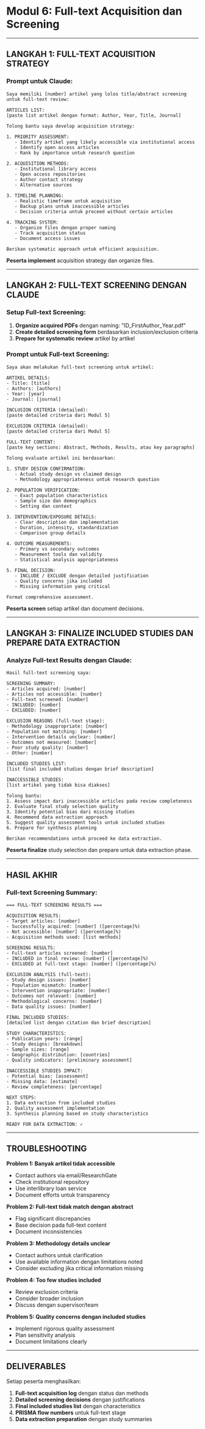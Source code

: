 # Modul 6: Full-text Acquisition dan Screening

---

## **LANGKAH 1: FULL-TEXT ACQUISITION STRATEGY**

### **Prompt untuk Claude:**
```
Saya memiliki [number] artikel yang lolos title/abstract screening untuk full-text review:

ARTICLES LIST:
[paste list artikel dengan format: Author, Year, Title, Journal]

Tolong bantu saya develop acquisition strategy:

1. PRIORITY ASSESSMENT:
   - Identify artikel yang likely accessible via institutional access
   - Identify open access articles
   - Rank by importance untuk research question

2. ACQUISITION METHODS:
   - Institutional library access
   - Open access repositories
   - Author contact strategy
   - Alternative sources

3. TIMELINE PLANNING:
   - Realistic timeframe untuk acquisition
   - Backup plans untuk inaccessible articles
   - Decision criteria untuk proceed without certain articles

4. TRACKING SYSTEM:
   - Organize files dengan proper naming
   - Track acquisition status
   - Document access issues

Berikan systematic approach untuk efficient acquisition.
```

**Peserta implement** acquisition strategy dan organize files.

---

## **LANGKAH 2: FULL-TEXT SCREENING DENGAN CLAUDE**

### **Setup Full-text Screening:**
1. **Organize acquired PDFs** dengan naming: "ID_FirstAuthor_Year.pdf"
2. **Create detailed screening form** berdasarkan inclusion/exclusion criteria
3. **Prepare for systematic review** artikel by artikel

### **Prompt untuk Full-text Screening:**
```
Saya akan melakukan full-text screening untuk artikel:

ARTIKEL DETAILS:
- Title: [title]
- Authors: [authors]
- Year: [year]
- Journal: [journal]

INCLUSION CRITERIA (detailed):
[paste detailed criteria dari Modul 5]

EXCLUSION CRITERIA (detailed):
[paste detailed criteria dari Modul 5]

FULL-TEXT CONTENT:
[paste key sections: Abstract, Methods, Results, atau key paragraphs]

Tolong evaluate artikel ini berdasarkan:

1. STUDY DESIGN CONFIRMATION:
   - Actual study design vs claimed design
   - Methodology appropriateness untuk research question

2. POPULATION VERIFICATION:
   - Exact population characteristics
   - Sample size dan demographics
   - Setting dan context

3. INTERVENTION/EXPOSURE DETAILS:
   - Clear description dan implementation
   - Duration, intensity, standardization
   - Comparison group details

4. OUTCOME MEASUREMENTS:
   - Primary vs secondary outcomes
   - Measurement tools dan validity
   - Statistical analysis appropriateness

5. FINAL DECISION:
   - INCLUDE / EXCLUDE dengan detailed justification
   - Quality concerns jika included
   - Missing information yang critical

Format comprehensive assessment.
```

**Peserta screen** setiap artikel dan document decisions.

---

## **LANGKAH 3: FINALIZE INCLUDED STUDIES DAN PREPARE DATA EXTRACTION**

### **Analyze Full-text Results dengan Claude:**
```
Hasil full-text screening saya:

SCREENING SUMMARY:
- Articles acquired: [number]
- Articles not accessible: [number]
- Full-text screened: [number]
- INCLUDED: [number]
- EXCLUDED: [number]

EXCLUSION REASONS (full-text stage):
- Methodology inappropriate: [number]
- Population not matching: [number]
- Intervention details unclear: [number]
- Outcomes not measured: [number]
- Poor study quality: [number]
- Other: [number]

INCLUDED STUDIES LIST:
[list final included studies dengan brief description]

INACCESSIBLE STUDIES:
[list artikel yang tidak bisa diakses]

Tolong bantu:
1. Assess impact dari inaccessible articles pada review completeness
2. Evaluate final study selection quality
3. Identify potential bias dari missing studies
4. Recommend data extraction approach
5. Suggest quality assessment tools untuk included studies
6. Prepare for synthesis planning

Berikan recommendations untuk proceed ke data extraction.
```

**Peserta finalize** study selection dan prepare untuk data extraction phase.

---

## **HASIL AKHIR**

### **Full-text Screening Summary:**
```
=== FULL-TEXT SCREENING RESULTS ===

ACQUISITION RESULTS:
- Target articles: [number]
- Successfully acquired: [number] ([percentage]%)
- Not accessible: [number] ([percentage]%)
- Acquisition methods used: [list methods]

SCREENING RESULTS:
- Full-text articles screened: [number]
- INCLUDED in final review: [number] ([percentage]%)
- EXCLUDED at full-text stage: [number] ([percentage]%)

EXCLUSION ANALYSIS (full-text):
- Study design issues: [number]
- Population mismatch: [number]
- Intervention inappropriate: [number]
- Outcomes not relevant: [number]
- Methodological concerns: [number]
- Data quality issues: [number]

FINAL INCLUDED STUDIES:
[detailed list dengan citation dan brief description]

STUDY CHARACTERISTICS:
- Publication years: [range]
- Study designs: [breakdown]
- Sample sizes: [range]
- Geographic distribution: [countries]
- Quality indicators: [preliminary assessment]

INACCESSIBLE STUDIES IMPACT:
- Potential bias: [assessment]
- Missing data: [estimate]
- Review completeness: [percentage]

NEXT STEPS:
1. Data extraction from included studies
2. Quality assessment implementation
3. Synthesis planning based on study characteristics

READY FOR DATA EXTRACTION: ✓
```

---

## **TROUBLESHOOTING**

**Problem 1: Banyak artikel tidak accessible**
- Contact authors via email/ResearchGate
- Check institutional repository
- Use interlibrary loan service
- Document efforts untuk transparency

**Problem 2: Full-text tidak match dengan abstract**
- Flag significant discrepancies
- Base decision pada full-text content
- Document inconsistencies

**Problem 3: Methodology details unclear**
- Contact authors untuk clarification
- Use available information dengan limitations noted
- Consider excluding jika critical information missing

**Problem 4: Too few studies included**
- Review exclusion criteria
- Consider broader inclusion
- Discuss dengan supervisor/team

**Problem 5: Quality concerns dengan included studies**
- Implement rigorous quality assessment
- Plan sensitivity analysis
- Document limitations clearly

---

## **DELIVERABLES**

Setiap peserta menghasilkan:
1. **Full-text acquisition log** dengan status dan methods
2. **Detailed screening decisions** dengan justifications
3. **Final included studies list** dengan characteristics
4. **PRISMA flow numbers** untuk full-text stage
5. **Data extraction preparation** dengan study summaries